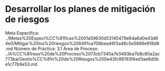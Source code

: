 # Desarrollar los planes de mitigación de riesgos

Meta Específica: ../Metas%20Especi%CC%81ficas%2001a59630d53145479e64a6d0e43d64e0/Mitigar%20los%20riesgos%208491ca706bea46f3a48c5e5886e918d9.md
Número de Práctica: 3.1
Área de Proceso: ../A%CC%81reas%20de%20Proceso%2073cb7340a7e3493ba7b8c80a2ac773ba/Gestio%CC%81n%20de%20Riesgos%200e43fc88193f4ed3ae6d0be1c77b9e53.md